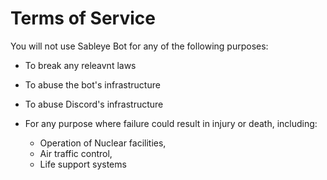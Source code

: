 # Terms of Service

You will not use Sableye Bot for any of the following purposes:

- To break any releavnt laws
- To abuse the bot's infrastructure
- To abuse Discord's infrastructure
- For any purpose where failure could result in injury or death, including:

    - Operation of Nuclear facilities,
    - Air traffic control,
    - Life support systems

